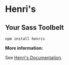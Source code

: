 # Henri's
## Your Sass Toolbelt

```
npm install henris
```

**More information:**

See [Henri's Documentation](https://henris.style).
